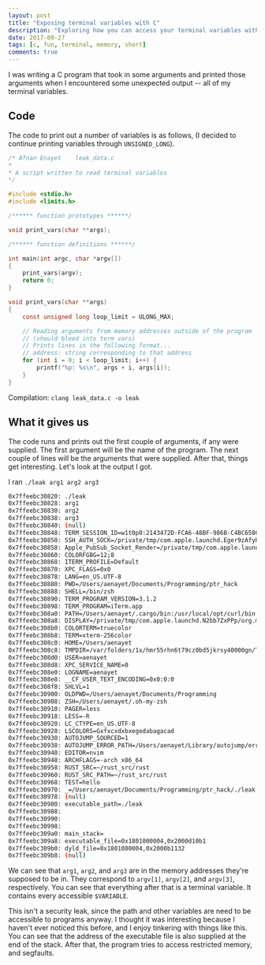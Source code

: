 ```yaml
---
layout: post
title: "Exposing terminal variables with C"
description: "Exploring how you can access your terminal variables with a simple C program"
date: 2017-09-27
tags: [c, fun, terminal, memory, short]
comments: true
---
```


I was writing a C program that took in some arguments and printed those
arguments when I encountered some unexpected output -- all of my terminal
variables.

## Code

The code to print out a number of variables is as follows, (I decided to
continue printing variables through `UNSIGNED_LONG`).

```c
/* Afnan Enayet    leak_data.c
*
* A script written to read terminal variables
*/

#include <stdio.h>
#include <limits.h>

/****** function prototypes ******/

void print_vars(char **args);

/****** function definitions ******/

int main(int argc, char *argv[])
{
    print_vars(argv);
    return 0;
}

void print_vars(char **args)
{
    const unsigned long loop_limit = ULONG_MAX;

    // Reading arguments from memory addresses outside of the program
    // (should bleed into term vars)
    // Prints lines in the following format...
    // address: string corresponding to that address
    for (int i = 0; i < loop_limit; i++) {
        printf("%p: %s\n", args + i, args[i]);
    }
}
```

Compilation: `clang leak_data.c -o leak`

## What it gives us

The code runs and prints out the first couple of arguments, if any were supplied.
The first argument will be the name of the program. The next couple of lines will
be the arguments that were supplied. After that, things get interesting. Let's
look at the output I got.

I ran `./leak arg1 arg2 arg3`

```sh
0x7ffeebc30820: ./leak
0x7ffeebc30828: arg1
0x7ffeebc30830: arg2
0x7ffeebc30838: arg3
0x7ffeebc30840: (null)
0x7ffeebc30848: TERM_SESSION_ID=w1t0p0:2143472D-FCA6-48BF-986B-C4BC658CE8A1
0x7ffeebc30850: SSH_AUTH_SOCK=/private/tmp/com.apple.launchd.Eger9zAfyh/Listeners
0x7ffeebc30858: Apple_PubSub_Socket_Render=/private/tmp/com.apple.launchd.kys2B1tfHZ/Render
0x7ffeebc30860: COLORFGBG=12;8
0x7ffeebc30868: ITERM_PROFILE=Default
0x7ffeebc30870: XPC_FLAGS=0x0
0x7ffeebc30878: LANG=en_US.UTF-8
0x7ffeebc30880: PWD=/Users/aenayet/Documents/Programming/ptr_hack
0x7ffeebc30888: SHELL=/bin/zsh
0x7ffeebc30890: TERM_PROGRAM_VERSION=3.1.2
0x7ffeebc30898: TERM_PROGRAM=iTerm.app
0x7ffeebc308a0: PATH=/Users/aenayet/.cargo/bin:/usr/local/opt/curl/bin:/usr/local/sbin:/usr/local/bin:/usr/bin:/bin:/usr/sbin:/sbin:/Library/TeX/texbin:/usr/local/MacGPG2/bin:/opt/X11/bin
0x7ffeebc308a8: DISPLAY=/private/tmp/com.apple.launchd.N2bb7ZxPPp/org.macosforge.xquartz:0
0x7ffeebc308b0: COLORTERM=truecolor
0x7ffeebc308b8: TERM=xterm-256color
0x7ffeebc308c0: HOME=/Users/aenayet
0x7ffeebc308c8: TMPDIR=/var/folders/1x/hmr55rhn6t79cz0bd5jkrsy40000gn/T/
0x7ffeebc308d0: USER=aenayet
0x7ffeebc308d8: XPC_SERVICE_NAME=0
0x7ffeebc308e0: LOGNAME=aenayet
0x7ffeebc308e8: __CF_USER_TEXT_ENCODING=0x0:0:0
0x7ffeebc308f8: SHLVL=1
0x7ffeebc30900: OLDPWD=/Users/aenayet/Documents/Programming
0x7ffeebc30908: ZSH=/Users/aenayet/.oh-my-zsh
0x7ffeebc30910: PAGER=less
0x7ffeebc30918: LESS=-R
0x7ffeebc30920: LC_CTYPE=en_US.UTF-8
0x7ffeebc30928: LSCOLORS=Gxfxcxdxbxegedabagacad
0x7ffeebc30930: AUTOJUMP_SOURCED=1
0x7ffeebc30938: AUTOJUMP_ERROR_PATH=/Users/aenayet/Library/autojump/errors.log
0x7ffeebc30940: EDITOR=nvim
0x7ffeebc30948: ARCHFLAGS=-arch x86_64
0x7ffeebc30958: RUST_SRC=~/rust_src/rust
0x7ffeebc30960: RUST_SRC_PATH=~/rust_src/rust
0x7ffeebc30968: TEST=hello
0x7ffeebc30970: _=/Users/aenayet/Documents/Programming/ptr_hack/./leak
0x7ffeebc30978: (null)
0x7ffeebc30980: executable_path=./leak
0x7ffeebc30988:
0x7ffeebc30990:
0x7ffeebc30998:
0x7ffeebc309a0: main_stack=
0x7ffeebc309a8: executable_file=0x1801000004,0x2000d10b1
0x7ffeebc309b0: dyld_file=0x1801000004,0x2000b1132
0x7ffeebc309b8: (null)
```

We can see that `arg1`, `arg2`, and `arg3` are in the memory addresses they're
supposed to be in. They correspond to `argv[1]`, `argv[2]`, and `argv[3]`,
respectively. You can see that everything after that is a terminal variable.
It contains every accessible `$VARIABLE`.

This isn't a security leak, since the path and other variables are need to
be accessible to programs anyway. I thought it was interesting because I
haven't ever noticed this before, and I enjoy tinkering with things like
this. You can see that the address of the executable file is also supplied at
the end of the stack. After that, the program tries to access restricted
memory, and segfaults.
